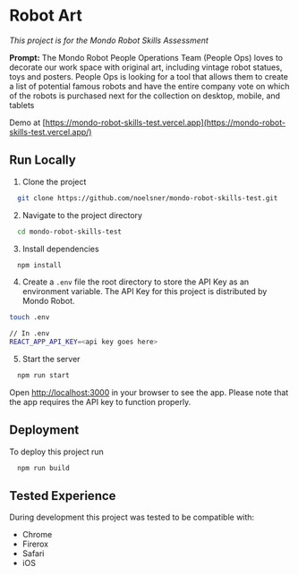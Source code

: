 # Robot Art

_This project is for the Mondo Robot Skills Assessment_

**Prompt:** The Mondo Robot People Operations Team (People Ops) loves to decorate our work space with original art, including vintage robot statues, toys and posters. People Ops is looking for a tool that allows them to create a list of potential famous robots and have the entire company vote on which of the robots is purchased next for the collection on desktop, mobile, and tablets

Demo at [https://mondo-robot-skills-test.vercel.app](https://mondo-robot-skills-test.vercel.app/)

## Run Locally

1. Clone the project

```bash
  git clone https://github.com/noelsner/mondo-robot-skills-test.git
```

2. Navigate to the project directory

```bash
  cd mondo-robot-skills-test
```

3. Install dependencies

```bash
  npm install
```

4. Create a `.env` file the root directory to store the API Key as an environment variable. The API Key for this project is distributed by Mondo Robot.

```bash
touch .env

// In .env
REACT_APP_API_KEY=<api key goes here>
```

5. Start the server

```bash
  npm run start
```

Open [http://localhost:3000](http://localhost:3000) in your browser to see the app.
Please note that the app requires the API key to function properly.

## Deployment

To deploy this project run

```bash
  npm run build
```

## Tested Experience

During development this project was tested to be compatible with:

- Chrome
- Firerox
- Safari
- iOS

